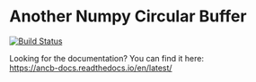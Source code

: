 # Another Numpy Circular Buffer

[![Build Status](https://travis-ci.com/EmDash00/ANCB.svg?branch=master)](https://travis-ci.com/EmDash00/ANCB)

Looking for the documentation? You can find it here:  
https://ancb-docs.readthedocs.io/en/latest/
